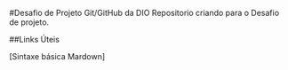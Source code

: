 #Desafio de Projeto Git/GitHub da DIO
Repositorio criando para o Desafio de projeto.

##Links Úteis

[Sintaxe básica Mardown]

